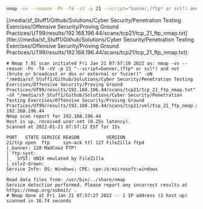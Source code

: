 ```bash
nmap -vv --reason -Pn -T4 -sV -p 21 --script="banner,(ftp* or ssl*) and not (brute or broadcast or dos or external or fuzzer)" -oN "/media/sf_Stuff1/Github/Solutions/Cyber Security/Penetration Testing Exercises/Offensive Security/Proving Ground Practices/UT99/results/192.168.196.44/scans/tcp21/tcp_21_ftp_nmap.txt" -oX "/media/sf_Stuff1/Github/Solutions/Cyber Security/Penetration Testing Exercises/Offensive Security/Proving Ground Practices/UT99/results/192.168.196.44/scans/tcp21/xml/tcp_21_ftp_nmap.xml" 192.168.196.44
```

[/media/sf_Stuff1/Github/Solutions/Cyber Security/Penetration Testing Exercises/Offensive Security/Proving Ground Practices/UT99/results/192.168.196.44/scans/tcp21/tcp_21_ftp_nmap.txt](file:///media/sf_Stuff1/Github/Solutions/Cyber Security/Penetration Testing Exercises/Offensive Security/Proving Ground Practices/UT99/results/192.168.196.44/scans/tcp21/tcp_21_ftp_nmap.txt):

```
# Nmap 7.91 scan initiated Fri Jan 21 07:57:10 2022 as: nmap -vv --reason -Pn -T4 -sV -p 21 "--script=banner,(ftp* or ssl*) and not (brute or broadcast or dos or external or fuzzer)" -oN "/media/sf_Stuff1/Github/Solutions/Cyber Security/Penetration Testing Exercises/Offensive Security/Proving Ground Practices/UT99/results/192.168.196.44/scans/tcp21/tcp_21_ftp_nmap.txt" -oX "/media/sf_Stuff1/Github/Solutions/Cyber Security/Penetration Testing Exercises/Offensive Security/Proving Ground Practices/UT99/results/192.168.196.44/scans/tcp21/xml/tcp_21_ftp_nmap.xml" 192.168.196.44
Nmap scan report for 192.168.196.44
Host is up, received user-set (0.25s latency).
Scanned at 2022-01-21 07:57:12 EST for 15s

PORT   STATE SERVICE REASON          VERSION
21/tcp open  ftp     syn-ack ttl 127 FileZilla ftpd
|_banner: 220 MadCowz FTP!
| ftp-syst: 
|_  SYST: UNIX emulated by FileZilla
|_sslv2-drown: 
Service Info: OS: Windows; CPE: cpe:/o:microsoft:windows

Read data files from: /usr/bin/../share/nmap
Service detection performed. Please report any incorrect results at https://nmap.org/submit/ .
# Nmap done at Fri Jan 21 07:57:27 2022 -- 1 IP address (1 host up) scanned in 16.74 seconds

```
